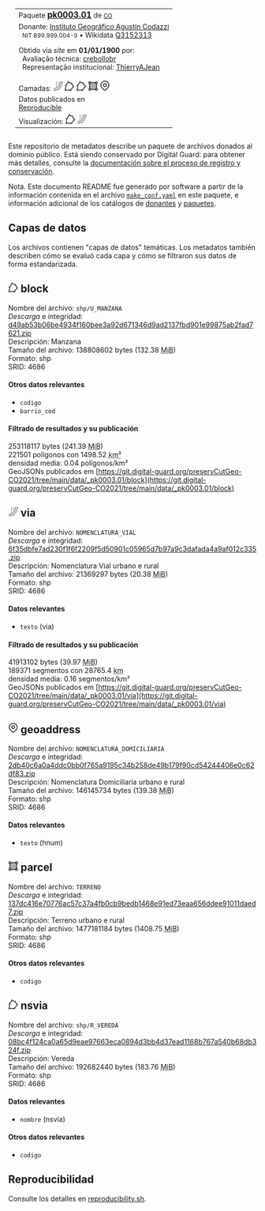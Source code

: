 <aside>
<table align="right" style="padding: 1em">
<tr><td>Paquete <a target="_git" title="Enlace canónico a git para este paquete." href="https://git.digital-guard.org/preserv-CO/blob/main/data/_pk0003.01"><big><b>pk0003.01</b></big></a> de <small><a target="_afacodes" title="Jurisdicción" href="https://afa.codes/CO">CO</a></small>
</td></tr>
<tr><td>
Donante: <a rel="external" target="_doador" href="https://www.igac.gov.co/">Instituto Geográfico Agustín Codazzi</a>
<br/>&nbsp; <small>NIT 899.999.004-9</small> • Wikidata <a rel="external" target="_doador" title="Enlace del descriptor Wikidata del donante" href="https://www.wikidata.org/wiki/Q3152313">Q3152313</a></small><br/>

Obtido via <i>site</i> em <b>01/01/1900</b> por:
<br/>&nbsp; Avaliação técnica: <a rel="external" target="_gitPerson" title="Usuario de Git" href="https://github.com/crebollobr">crebollobr</a>
<br/>&nbsp; Representação institucional: <a rel="external" target="_gitPerson" title="Usuario de" href="https://github.com/ThierryAJean">ThierryAJean</a><br/>
</td></tr>
<tr><td>Camadas: <a title="via" href="#-via"><img src="https://raw.githubusercontent.com/digital-guard/preserv/main/docs/assets/layerIcon-via.png" alt="via" width="20"/></a> <a title="block" href="#-block"><img src="https://raw.githubusercontent.com/digital-guard/preserv/main/docs/assets/layerIcon-block.png" alt="block" width="20"/></a> <a title="nsvia" href="#-nsvia"><img src="https://raw.githubusercontent.com/digital-guard/preserv/main/docs/assets/layerIcon-nsvia.png" alt="nsvia" width="20"/></a> <a title="parcel" href="#-parcel"><img src="https://raw.githubusercontent.com/digital-guard/preserv/main/docs/assets/layerIcon-parcel.png" alt="parcel" width="20"/></a> <a title="geoaddress" href="#-geoaddress"><img src="https://raw.githubusercontent.com/digital-guard/preserv/main/docs/assets/layerIcon-geoaddress.png" alt="geoaddress" width="20"/></a> </td></tr>
<tr><td>Datos publicados en <a href="https://git.digital-guard.org/preservCutGeo-CO2021/tree/main/data/_pk0003.01"></a><br/><a href="#reproducibilidad">Reproducible</a></td></tr>
<tr><td>Visualización: <a title="block" href="https://viz.addressforall.org/CO/_pk0003.01/block"><img src="https://raw.githubusercontent.com/digital-guard/preserv/main/docs/assets/layerIcon-block.png" alt="block" width="20"/></a> <a title="via" href="https://viz.addressforall.org/CO/_pk0003.01/via"><img src="https://raw.githubusercontent.com/digital-guard/preserv/main/docs/assets/layerIcon-via.png" alt="via" width="20"/></a> </td></tr>
</table>
</aside>

<section>

Este repositorio de metadatos describe un paquete de archivos donados al dominio público. Está siendo conservado por Digital Guard: para obtener más detalles, consulte la [documentación sobre el proceso de registro y conservación](https://wiki.addressforall.org/doc/Documentação_Digital-guard).

Nota. Este documento README fue generado por software a partir de la información contenida en el archivo [`make_conf.yaml`](https://git.digital-guard.org/preserv-CO/blob/main/data/_pk0003.01/make_conf.yaml) en este paquete, e información adicional de los catálogos de [donantes](https://git.digital-guard.org/preserv-BR/blob/main/data/donor.csv) y [paquetes](https://git.digital-guard.org/preserv-BR/blob/main/data/donatedPack.csv).

# Capas de datos

Los archivos contienen "capas de datos" temáticas. Los metadatos también describen cómo se evaluó cada capa y cómo se filtraron sus datos de forma estandarizada.

## <img src="https://raw.githubusercontent.com/digital-guard/preserv/main/docs/assets/layerIcon-block.png" alt="block" width="20"/> block

Nombre del archivo: `shp/U_MANZANA`<br/>*Descarga* e integridad: [d49ab53b06be4934f160bee3a92d671346d9ad2137fbd901e99875ab2fad7621.zip](http://dl.digital-guard.org/d49ab53b06be4934f160bee3a92d671346d9ad2137fbd901e99875ab2fad7621.zip)<br/>Descripción: Manzana<br/>Tamaño del archivo: 138808602 bytes (132.38 <abbr title="mebibyte">MiB</abbr>)<br/>Formato: shp<br/>SRID: 4686

#### Otros datos relevantes
* `codigo`
* `barrio_cod`

#### Filtrado de resultados y su publicación
253118117 bytes (241.39 <abbr title="mebibyte">MiB</abbr>)<br/>221501 polígonos con 1498.52 <abbr title="quilômetros quadrados">km²</abbr><br/>densidad media: 0.04 polígonos/km²<br/>GeoJSONs publicados em [https://git.digital-guard.org/preservCutGeo-CO2021/tree/main/data/_pk0003.01/block](https://git.digital-guard.org/preservCutGeo-CO2021/tree/main/data/_pk0003.01/block)

## <img src="https://raw.githubusercontent.com/digital-guard/preserv/main/docs/assets/layerIcon-via.png" alt="via" width="20"/> via

Nombre del archivo: `NOMENCLATURA_VIAL`<br/>*Descarga* e integridad: [6f35dbfe7ad230f1f6f2209f5d50901c05965d7b97a9c3dafada4a9af012c335.zip](http://dl.digital-guard.org/6f35dbfe7ad230f1f6f2209f5d50901c05965d7b97a9c3dafada4a9af012c335.zip)<br/>Descripción: Nomenclatura Vial urbano e rural<br/>Tamaño del archivo: 21369297 bytes (20.38 <abbr title="mebibyte">MiB</abbr>)<br/>Formato: shp<br/>SRID: 4686

#### Datos relevantes
* `texto` (via)

#### Filtrado de resultados y su publicación
41913102 bytes (39.97 <abbr title="mebibyte">MiB</abbr>)<br/>189371 segmentos con 28765.4 <abbr title="quilômetros">km</abbr><br/>densidad media: 0.16 segmentos/km²<br/>GeoJSONs publicados em [https://git.digital-guard.org/preservCutGeo-CO2021/tree/main/data/_pk0003.01/via](https://git.digital-guard.org/preservCutGeo-CO2021/tree/main/data/_pk0003.01/via)

## <img src="https://raw.githubusercontent.com/digital-guard/preserv/main/docs/assets/layerIcon-geoaddress.png" alt="geoaddress" width="20"/> geoaddress

Nombre del archivo: `NOMENCLATURA_DOMICILIARIA`<br/>*Descarga* e integridad: [2db40c6a0a4ddc0bb0f765a9195c34b258de49b179f90cd54244406e0c62df83.zip](http://dl.digital-guard.org/2db40c6a0a4ddc0bb0f765a9195c34b258de49b179f90cd54244406e0c62df83.zip)<br/>Descripción: Nomenclatura Domiciliaria urbano e rural<br/>Tamaño del archivo: 146145734 bytes (139.38 <abbr title="mebibyte">MiB</abbr>)<br/>Formato: shp<br/>SRID: 4686

#### Datos relevantes
* `texto` (hnum)

## <img src="https://raw.githubusercontent.com/digital-guard/preserv/main/docs/assets/layerIcon-parcel.png" alt="parcel" width="20"/> parcel

Nombre del archivo: `TERRENO`<br/>*Descarga* e integridad: [137dc416e70776ac57c37a4fb0cb9bedb1468e91ed73eaa656ddee91011daed7.zip](http://dl.digital-guard.org/137dc416e70776ac57c37a4fb0cb9bedb1468e91ed73eaa656ddee91011daed7.zip)<br/>Descripción: Terreno urbano e rural<br/>Tamaño del archivo: 1477181184 bytes (1408.75 <abbr title="mebibyte">MiB</abbr>)<br/>Formato: shp<br/>SRID: 4686

#### Otros datos relevantes
* `codigo`

## <img src="https://raw.githubusercontent.com/digital-guard/preserv/main/docs/assets/layerIcon-nsvia.png" alt="nsvia" width="20"/> nsvia

Nombre del archivo: `shp/R_VEREDA`<br/>*Descarga* e integridad: [08bc4f124ca0a65d9eae97663eca0894d3bb4d37ead1168b767a540b68db324f.zip](http://dl.digital-guard.org/08bc4f124ca0a65d9eae97663eca0894d3bb4d37ead1168b767a540b68db324f.zip)<br/>Descripción: Vereda<br/>Tamaño del archivo: 192682440 bytes (183.76 <abbr title="mebibyte">MiB</abbr>)<br/>Formato: shp<br/>SRID: 4686

#### Datos relevantes
* `nombre` (nsvia)

#### Otros datos relevantes
* `codigo`

</section>
<section>

# Reproducibilidad

Consulte los detalles en [reproducibility.sh](https://git.digital-guard.org/preserv-CO/blob/main/data/_pk0003.01/reproducibility.sh).

</section>

